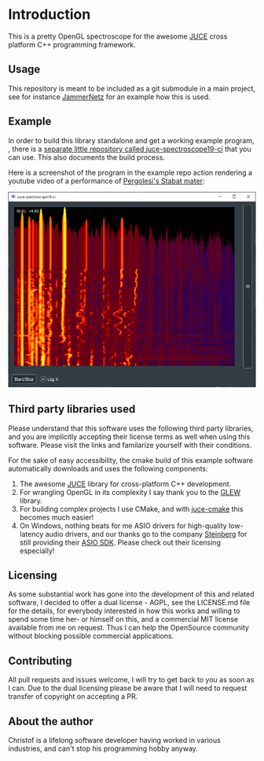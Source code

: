 # Introduction

This is a pretty OpenGL spectroscope for the awesome [JUCE](https://github.com/WeAreROLI/JUCE) cross platform C++ programming framework.

## Usage

This repository is meant to be included as a git submodule in a main project, see for instance [JammerNetz](https://github.com/christofmuc/JammerNetz) for an example how this is used.

## Example

In order to build this library standalone and get a working example program, , there is a [separate little repository called juce-spectroscope19-ci](https://github.com/christofmuc/juce-spectroscope19-ci) that you can use. This also documents the build process.

Here is a screenshot of the program in the example repo action rendering a youtube video of a performance of [Pergolesi's Stabat mater](https://www.youtube.com/watch?v=FjJ02agjjdo):

![A picture of the rendering of the spectrogram](Screenshot.png)

## Third party libraries used

Please understand that this software uses the following third party libraries, and you are implicitly accepting their license terms as well when using this software. Please visit the links and familarize yourself with their conditions. 

For the sake of easy accessibility, the cmake build of this example software automatically downloads and uses the following components:

  1. The awesome [JUCE](https://juce.com/) library for cross-platform C++ development.
  2. For wrangling OpenGL in its complexity I say thank you to the [GLEW](http://glew.sourceforge.net/) library.
  3. For building complex projects I use CMake, and with [juce-cmake](https://github.com/remymuller/juce-cmake) this becomes much easier! 
  4. On Windows, nothing beats for me ASIO drivers for high-quality low-latency audio drivers, and our thanks go to the company [Steinberg](https://www.steinberg.net/de/home.html) for still providing their [ASIO SDK](https://www.steinberg.net/de/company/developer.html). Please check out their licensing especially!

## Licensing

As some substantial work has gone into the development of this and related software, I decided to offer a dual license - AGPL, see the LICENSE.md file for the details, for everybody interested in how this works and willing to spend some time her- or himself on this, and a commercial MIT license available from me on request. Thus I can help the OpenSource community without blocking possible commercial applications.

## Contributing

All pull requests and issues welcome, I will try to get back to you as soon as I can. Due to the dual licensing please be aware that I will need to request transfer of copyright on accepting a PR. 

## About the author

Christof is a lifelong software developer having worked in various industries, and can't stop his programming hobby anyway. 
